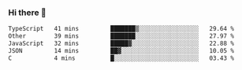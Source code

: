 ### Hi there 👋

<!--
**WShiBin/WShiBin** is a ✨ _special_ ✨ repository because its `README.md` (this file) appears on your GitHub profile.

Here are some ideas to get you started:

- 🔭 I’m currently working on ...
- 🌱 I’m currently learning ...
- 👯 I’m looking to collaborate on ...
- 🤔 I’m looking for help with ...
- 💬 Ask me about ...
- 📫 How to reach me: ...
- 😄 Pronouns: ...
- ⚡ Fun fact: ...
-->

<!--START_SECTION:waka-->

```txt
TypeScript   41 mins         ███████▒░░░░░░░░░░░░░░░░░   29.64 %
Other        39 mins         ███████░░░░░░░░░░░░░░░░░░   27.97 %
JavaScript   32 mins         █████▓░░░░░░░░░░░░░░░░░░░   22.88 %
JSON         14 mins         ██▓░░░░░░░░░░░░░░░░░░░░░░   10.05 %
C            4 mins          █░░░░░░░░░░░░░░░░░░░░░░░░   03.43 %
```

<!--END_SECTION:waka-->
